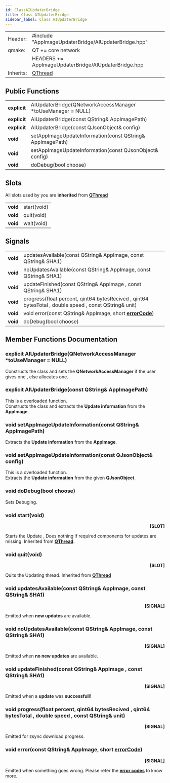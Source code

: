 ```yaml
---
id: ClassAIUpdaterBridge
title: Class AIUpdaterBridge
sidebar_label: Class AIUpdaterBridge
---
```


|	        |	    	                                           |		
|-----------|------------------------------------------------------|
|  Header:  | #include "AppImageUpdaterBridge/AIUpdaterBridge.hpp" |
|   qmake:  | QT += core network		                           |
|	        | HEADERS += AppImageUpdaterBridge/AIUpdaterBridge.hpp |
|Inherits:  | [QThread](http://doc.qt.io/qt-5/qthread.html)        |


## Public Functions

|               |                                                               |
|--------------	|-------------------------------------------------------------	|
| **explicit** 	| AIUpdaterBridge(QNetworkAccessManager *toUseManager = NULL) 	|
| **explicit** 	| AIUpdaterBridge(const QString& AppImagePath) 	|
| **explicit** 	| AIUpdaterBridge(const QJsonObject& config) 	|
| **void** 	| setAppImageUpdateInformation(const QString& AppImagePath) 	|
| **void** 	| setAppImageUpdateInformation(const QJsonObject& config) 	|
| **void** 	| doDebug(bool choose) 	|


## Slots

All slots used by you are **inherited** from **[QThread](http://doc.qt.io/qt-5/qthread.html)**

|               |             |
|---------------|-------------|
| **void**  	| start(void) |
| **void**      | quit(void)  |
| **void**      | wait(void)  |

## Signals

|           |                                                                                                            |
|----------	|------------------------------------------------------------------------------------------------------------|
| **void** 	| updatesAvailable(const QString& AppImage, const QString& SHA1) 	|
| **void** 	| noUpdatesAvailable(const QString& AppImage, const QString& SHA1) 	|
| **void** 	| updateFinished(const QString& AppImage , const QString& SHA1) 	|
| **void** 	| progress(float percent, qint64 bytesRecived , qint64 bytesTotal , double speed , const QString& unit) 	|
| **void** 	| void error(const QString& AppImage, short **[errorCode](AppImageUpdaterBridgeErrorCodes.md)**) 	|
| **void** 	| doDebug(bool choose) 	|


## Member Functions Documentation

### explicit AIUpdaterBridge(QNetworkAccessManager *toUseManager = NULL)

Constructs the class and sets the **QNetworkAccessManager** if the user gives one , else allocates one.

### explicit AIUpdaterBridge(const QString& AppImagePath)

This is a overloaded function.   
Constructs the class and extracts the **Update information** from the **AppImage**.

### void setAppImageUpdateInformation(const QString& AppImagePath)

Extracts the **Update information** from the **AppImage**.

### void setAppImageUpdateInformation(const QJsonObject& config)

This is a overloaded function.   
Extracts the **Update information** from the given **QJsonObject**.

### void doDebug(bool choose)

Sets Debuging.

### void start(void)
<p align="right"> <b>[SLOT]</b> </p>

Starts the Update , Does nothing if required components for updates are missing. Inherited from **[QThread](http://doc.qt.io/qt-5/qthread.html)**.

### void quit(void)
<p align="right"> <b>[SLOT]</b> </p>

Quits the Updating thread. Inherited from **[QThread](http://doc.qt.io/qt-5/qthread.html)**

### void updatesAvailable(const QString& AppImage, const QString& SHA1)
<p align="right"> <b>[SIGNAL]</b> </p>

Emitted when **new updates** are available.

### void noUpdatesAvailable(const QString& AppImage, const QString& SHA1)
<p align="right"> <b>[SIGNAL]</b> </p>

Emitted when **no new updates** are available.

### void updateFinished(const QString& AppImage , const QString& SHA1)
<p align="right"> <b>[SIGNAL]</b> </p>

Emitted when a **update** was **successfull**!

### void progress(float percent, qint64 bytesRecived , qint64 bytesTotal , double speed , const QString& unit)
<p align="right"> <b>[SIGNAL]</b> </p>

Emitted for zsync download progress.

### void error(const QString& AppImage, short **[errorCode](AppImageUpdaterBridgeErrorCodes.md)**)
<p align="right"> <b>[SIGNAL]</b> </p>

Emitted when something goes wrong. Please refer the **[error codes](AppImageUpdaterBridgeErrorCodes.md)** to know more.
